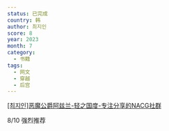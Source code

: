 ```yaml
---
status: 已完成
country: 韩
author: 최지인
score: 8
year: 2023
month: 7
category:
  - 书籍
tags:
  - 网文
  - 穿越
  - 后宫
---
```

[[최지인]恶魔公爵阿兹兰-轻之国度-专注分享的NACG社群](https://www.lightnovel.fun/cn/series/728)

8/10 强烈推荐
